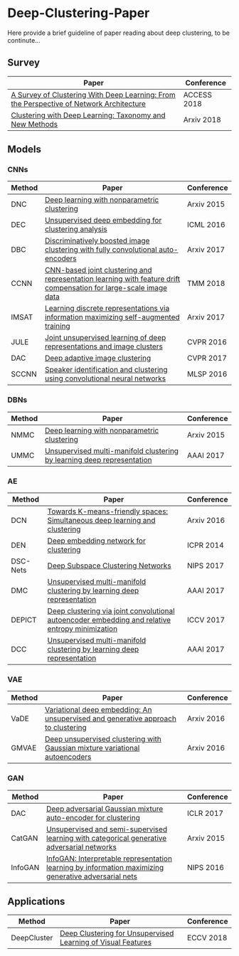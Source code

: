 # Deep-Clustering-Paper
Here provide a brief guideline of paper reading about deep clustering, to be continute...

## Survey
|Paper|Conference|
|----|----|
| [A Survey of Clustering With Deep Learning: From the Perspective of Network Architecture](https://ieeexplore.ieee.org/stamp/stamp.jsp?tp=&arnumber=8412085)  |ACCESS 2018|
| [Clustering with Deep Learning: Taxonomy and New Methods](https://ieeexplore.ieee.org/stamp/stamp.jsp?tp=&arnumber=8412085)  |Arxiv 2018 |
## Models
### CNNs
|Method|Paper|Conference|
|----|----|----|
|DNC|[Deep learning with nonparametric clustering](https://arxiv.org/pdf/1501.03084.pdf)|Arxiv 2015|
|DEC|[Unsupervised deep embedding for clustering analysis](https://arxiv.org/pdf/1511.06335.pdf)|ICML 2016|
|DBC|[Discriminatively boosted image clustering with fully convolutional auto-encoders](https://arxiv.org/pdf/1703.07980.pdf)|Arxiv 2017|
|CCNN|[CNN-based joint clustering and representation learning with feature drift compensation for large-scale image data](https://sci-hub.tw/10.1109/tmm.2017.2745702)|TMM 2018|
|IMSAT|[Learning discrete representations via information maximizing self-augmented training](http://xxx.itp.ac.cn/pdf/1702.08720)|Arxiv 2017|
|JULE|[Joint unsupervised learning of deep representations and image clusters](http://xxx.itp.ac.cn/pdf/1604.03628.pdf)|CVPR 2016|
|DAC|[Deep adaptive image clustering](http://openaccess.thecvf.com/content_ICCV_2017/papers/Chang_Deep_Adaptive_Image_ICCV_2017_paper.pdf)|CVPR 2017|
|SCCNN|[Speaker identification and clustering using convolutional neural networks](https://ieeexplore.ieee.org/stamp/stamp.jsp?tp=&arnumber=7738816)|MLSP 2016|
### DBNs
|Method|Paper|Conference|
|----|----|----|
|NMMC|[Deep learning with nonparametric clustering](http://xxx.itp.ac.cn/pdf/1501.03084.pdf)|Arxiv 2015|
|UMMC|[Unsupervised multi-manifold clustering by learning deep representation](https://aaai.org/ocs/index.php/WS/AAAIW17/paper/view/15099/14689)|AAAI 2017|
### AE
|Method|Paper|Conference|
|----|----|----|
|DCN|[Towards K-means-friendly spaces: Simultaneous deep learning and clustering](http://xxx.itp.ac.cn/pdf/1610.04794)|Arxiv 2016|
|DEN|[Deep embedding network for clustering](https://ieeexplore.ieee.org/stamp/stamp.jsp?tp=&arnumber=6976982)|ICPR 2014|
|DSC-Nets|[Deep Subspace Clustering Networks](http://xxx.itp.ac.cn/pdf/1709.02508.pdf)|NIPS 2017|
|DMC|[Unsupervised multi-manifold clustering by learning deep representation](https://pdfs.semanticscholar.org/b852/81d8729038148fd3d8297ea35d632d2e017c.pdf)|AAAI 2017|
|DEPICT|[Deep clustering via joint convolutional autoencoder embedding and relative entropy minimization](http://xxx.itp.ac.cn/pdf/1704.06327)|ICCV 2017|
|DCC|[Unsupervised multi-manifold clustering by learning deep representation](https://pdfs.semanticscholar.org/b852/81d8729038148fd3d8297ea35d632d2e017c.pdf)|AAAI 2017|
### VAE
|Method|Paper|Conference|
|----|----|----|
|VaDE|[Variational deep embedding: An unsupervised and generative approach to clustering](http://xxx.itp.ac.cn/pdf/1611.05148)|Arxiv 2016|
|GMVAE|[Deep unsupervised clustering with Gaussian mixture variational autoencoders](http://xxx.itp.ac.cn/pdf/1611.02648)|Arxiv 2016|
### GAN
|Method|Paper|Conference|
|----|----|----|
|DAC|[Deep adversarial Gaussian mixture auto-encoder for clustering](https://openreview.net/pdf?id=rJFpDxfFl)|ICLR 2017|
|CatGAN|[Unsupervised and semi-supervised learning with categorical generative adversarial networks](http://xxx.itp.ac.cn/pdf/1511.06390)|Arxiv 2015|
|InfoGAN|[InfoGAN: Interpretable representation learning by information maximizing generative adversarial nets](http://xxx.itp.ac.cn/pdf/1606.03657)|NIPS 2016|

## Applications
|Method|Paper|Conference|
|----|----|----|
|DeepCluster|[Deep Clustering for Unsupervised Learning of Visual Features](http://xxx.itp.ac.cn/pdf/1807.05520)|ECCV 2018|
